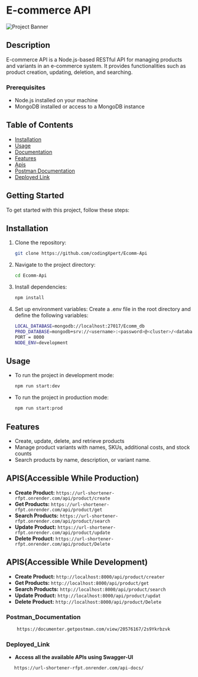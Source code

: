 # E-commerce API

![Project Banner](path/to/your/banner.png)

## Description

E-commerce API is a Node.js-based RESTful API for managing products and variants in an e-commerce system. It provides functionalities such as product creation, updating, deletion, and searching.

### Prerequisites

- Node.js installed on your machine
- MongoDB installed or access to a MongoDB instance


## Table of Contents

- [Installation](#installation)
- [Usage](#usage)
- [Documentation](#documentation)
- [Features](#Features)
- [Apis](#Apis)
- [Postman Documentation](#postman_Documentation)
- [Deployed Link](#Deployed_Link)

## Getting Started

To get started with this project, follow these steps:

## Installation

1. Clone the repository:

   ```bash
   git clone https://github.com/codingXpert/Ecomm-Api

2. Navigate to the project directory:
   ```bash
   cd Ecomm-Api

3. Install dependencies:
    ```bash
   npm install

4. Set up environment variables:
    Create a .env file in the root directory and define the following variables:
    ```bash
    LOCAL_DATABASE=mongodb://localhost:27017/Ecomm_db
    PROD_DATABASE=mongodb+srv://<username>:<password>@<cluster>/<database>
    PORT = 8000
    NODE_ENV=development

## Usage

* To run the project in development mode:
    ```bash
    npm run start:dev

* To run the project in production mode:
    ```bash
    npm run start:prod
    
## Features

- Create, update, delete, and retrieve products
- Manage product variants with names, SKUs, additional costs, and stock counts
- Search products by name, description, or variant name.

## APIS(Accessible While Production)
* **Create Product:** ```https://url-shortener-rfpt.onrender.com/api/product/create```
* **Get Products:** ```https://url-shortener-rfpt.onrender.com/api/product/get```
* **Search Products:** ```https://url-shortener-rfpt.onrender.com/api/product/search```
* **Update Product:** ```https://url-shortener-rfpt.onrender.com/api/product/update```
* **Delete Product:** ```https://url-shortener-rfpt.onrender.com/api/product/Delete```

## APIS(Accessible While Development)
* **Create Product:** ```http://localhost:8000/api/product/creater```
* **Get Products:** ```http://localhost:8000/api/product/get```
* **Search Products:** ```http://localhost:8000/api/product/search```
* **Update Product:** ```http://localhost:8000/api/product/updat```
* **Delete Product:** ```http://localhost:8000/api/product/Delete```

### Postman_Documentation
```bash
    https://documenter.getpostman.com/view/20576167/2s9Ykrbzvk
```

### Deployed_Link
* **Access all the available APIs using Swagger-UI**
 ```bash
    https://url-shortener-rfpt.onrender.com/api-docs/
```